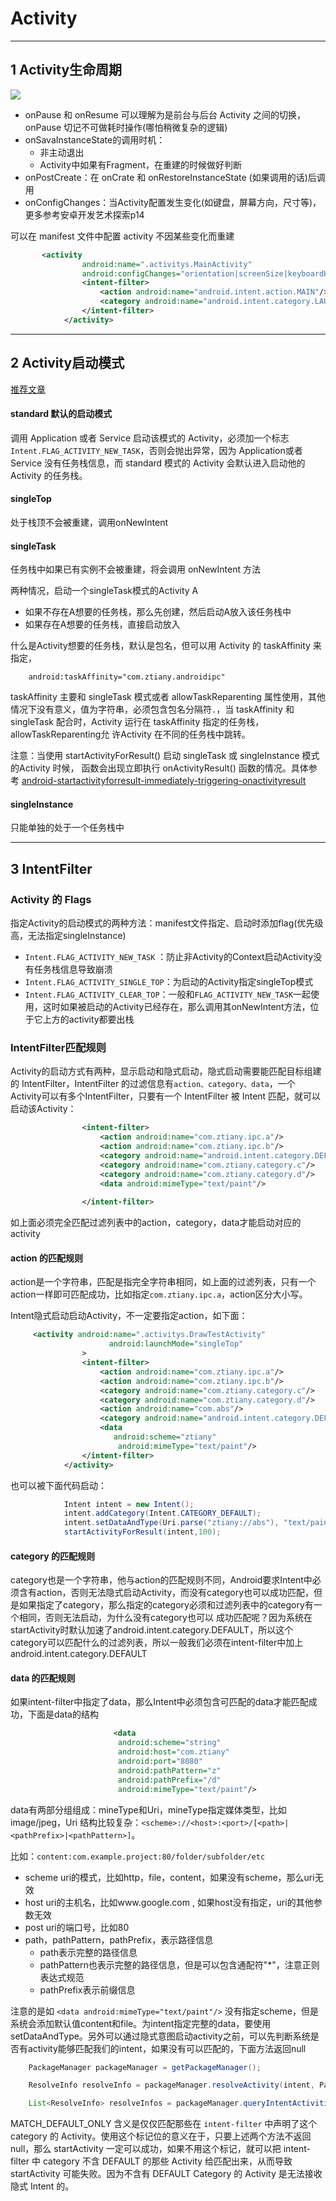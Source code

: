 # Activity

---
## 1 Activity生命周期

![](images/activity_lifecycle.png)

- onPause 和 onResume 可以理解为是前台与后台 Activity 之间的切换，onPause 切记不可做耗时操作(哪怕稍微复杂的逻辑)
- onSavaInstanceState的调用时机：
    - 非主动退出
    - Activity中如果有Fragment，在重建的时候做好判断
- onPostCreate：在 onCrate 和 onRestoreInstanceState (如果调用的话)后调用
- onConfigChanges：当Activity配置发生变化(如键盘，屏幕方向，尺寸等)，更多参考安卓开发艺术探索p14


可以在 manifest 文件中配置 activity 不因某些变化而重建

```xml
       <activity
                android:name=".activitys.MainActivity"
                android:configChanges="orientation|screenSize|keyboardHidden">
                <intent-filter>
                    <action android:name="android.intent.action.MAIN"/>
                    <category android:name="android.intent.category.LAUNCHER"/>
                </intent-filter>
            </activity>
```

---
## 2 Activity启动模式

[推荐文章](http://droidyue.com/blog/2015/08/16/dive-into-android-activity-launchmode/)

#### standard 默认的启动模式

调用 Application 或者 Service 启动该模式的 Activity，必须加一个标志`Intent.FLAG_ACTIVITY_NEW_TASK`，否则会抛出异常，因为  Application或者 Service 没有任务栈信息，而
standard 模式的 Activity 会默认进入启动他的 Activity 的任务栈。

#### singleTop

处于栈顶不会被重建，调用onNewIntent

####  singleTask

任务栈中如果已有实例不会被重建，将会调用 onNewIntent 方法

两种情况，启动一个singleTask模式的Activity A

- 如果不存在A想要的任务栈，那么先创建，然后启动A放入该任务栈中
- 如果存在A想要的任务栈，直接启动放入

什么是Activity想要的任务栈，默认是包名，但可以用 Activity 的 taskAffinity 来指定，

```
    android:taskAffinity="com.ztiany.androidipc"
```

taskAffinity 主要和 singleTask 模式或者 allowTaskReparenting 属性使用，其他情况下没有意义，值为字符串，必须包含包名分隔符`.`，当 taskAffinity 和 singleTask 配合时，Activity 运行在 taskAffinity 指定的任务栈，allowTaskReparenting允 许Activity 在不同的任务栈中跳转。

注意：当使用 startActivityForResult() 启动 singleTask 或 singleInstance  模式的Activity 时候， 函数会出现立即执行 onActivityResult() 函数的情况。具体参考 [android-startactivityforresult-immediately-triggering-onactivityresult](https://stackoverflow.com/questions/7910840/android-startactivityforresult-immediately-triggering-onactivityresult)

####  singleInstance

只能单独的处于一个任务栈中

---
## 3 IntentFilter

### Activity 的 Flags

指定Activity的启动模式的两种方法：manifest文件指定、启动时添加flag(优先级高，无法指定singleInstance)

- `Intent.FLAG_ACTIVITY_NEW_TASK` ：防止非Activity的Context启动Activity没有任务栈信息导致崩溃
- `Intent.FLAG_ACTIVITY_SINGLE_TOP`：为启动的Activity指定singleTop模式
- `Intent.FLAG_ACTIVITY_CLEAR_TOP`：一般和`FLAG_ACTIVITY_NEW_TASK`一起使用，这时如果被启动的Activity已经存在，那么调用其onNewIntent方法，位于它上方的activity都要出栈

### IntentFilter匹配规则

Activity的启动方式有两种，显示启动和隐式启动，隐式启动需要能匹配目标组建的 IntentFilter，IntentFilter 的过滤信息有`action、category、data`，一个Activity可以有多个IntentFilter，只要有一个 IntentFilter 被 Intent 匹配，就可以启动该Activity：

```xml
                <intent-filter>
                    <action android:name="com.ztiany.ipc.a"/>
                    <action android:name="com.ztiany.ipc.b"/>
                    <category android:name="android.intent.category.DEFAULT"/>
                    <category android:name="com.ztiany.category.c"/>
                    <category android:name="com.ztiany.category.d"/>
                    <data android:mimeType="text/paint"/>
    
                </intent-filter>
```

如上面必须完全匹配过滤列表中的action，category，data才能启动对应的activity

#### action 的匹配规则

action是一个字符串，匹配是指完全字符串相同，如上面的过滤列表，只有一个action一样即可匹配成功，比如指定`com.ztiany.ipc.a`，action区分大小写。

Intent隐式启动启动Activity，不一定要指定action，如下面：

```xml
     <activity android:name=".activitys.DrawTestActivity"
                      android:launchMode="singleTop"
                >
                <intent-filter>
                    <action android:name="com.ztiany.ipc.a"/>
                    <action android:name="com.ztiany.ipc.b"/>
                    <category android:name="com.ztiany.category.c"/>
                    <category android:name="com.ztiany.category.d"/>
                    <action android:name="com.abs"/>
                    <category android:name="android.intent.category.DEFAULT"/>
                    <data
                       android:scheme="ztiany"
                        android:mimeType="text/paint"/>
                </intent-filter>
            </activity>
```

也可以被下面代码启动：

```java
            Intent intent = new Intent();
            intent.addCategory(Intent.CATEGORY_DEFAULT);
            intent.setDataAndType(Uri.parse("ztiany://abs"), "text/paint");
            startActivityForResult(intent,100);
```

#### category 的匹配规则

category也是一个字符串，他与action的匹配规则不同，Android要求Intent中必须含有action，否则无法隐式启动Activity，而没有category也可以成功匹配，但是如果指定了category，那么指定的category必须和过滤列表中的category有一个相同，否则无法启动，为什么没有category也可以 成功匹配呢？因为系统在startActivity时默认加速了android.intent.category.DEFAULT，所以这个category可以匹配什么的过滤列表，所以一般我们必须在intent-filter中加上android.intent.category.DEFAULT


#### data 的匹配规则

如果intent-filter中指定了data，那么Intent中必须包含可匹配的data才能匹配成功，下面是data的结构

```xml
                       <data
                        android:scheme="string"
                        android:host="com.ztiany"
                        android:port="8080"
                        android:pathPattern="z"
                        android:pathPrefix="/d"
                        android:mimeType="text/paint"/>
```

data有两部分组组成：mineType和Uri，mineType指定媒体类型，比如image/jpeg，Uri 结构比较复杂：`<scheme>://<host>:<port>/[<path>|<pathPrefix>|<pathPattern>]`。

比如：`content:com.example.project:80/folder/subfolder/etc`

- scheme uri的模式，比如http，file，content，如果没有scheme，那么uri无效
- host uri的主机名，比如www.google.com , 如果host没有指定，uri的其他参数无效
- post uri的端口号，比如80
- path，pathPattern，pathPrefix，表示路径信息
    - path表示完整的路径信息
    - pathPattern也表示完整的路径信息，但是可以包含通配符"*"，注意正则表达式规范
    - pathPrefix表示前缀信息

注意的是如 `<data android:mimeType="text/paint"/>` 没有指定scheme，但是系统会添加默认值content和file。为intent指定完整的data，要使用setDataAndType。另外可以通过隐式意图启动activity之前，可以先判断系统是否有activity能够匹配我们的intent，如果没有可以匹配的，下面方法返回null

```java
    PackageManager packageManager = getPackageManager();

    ResolveInfo resolveInfo = packageManager.resolveActivity(intent, PackageManager.MATCH_DEFAULT_ONLY);

    List<ResolveInfo> resolveInfos = packageManager.queryIntentActivities(intent, PackageManager.MATCH_DEFAULT_ONLY);
```

MATCH_DEFAULT_ONLY 含义是仅仅匹配那些在 `intent-filter` 中声明了这个 category 的 Activity。使用这个标记位的意义在于，只要上述两个方法不返回 null，那么 startActivity 一定可以成功，如果不用这个标记，就可以把 intent-filter 中 category 不含 DEFAULT 的那些 Activity 给匹配出来，从而导致 startActivity 可能失败。因为不含有 DEFAULT Category 的 Activity 是无法接收隐式 Intent 的。













